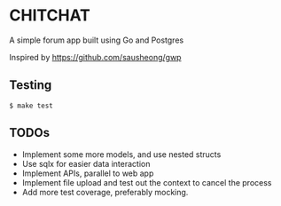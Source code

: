 # CHITCHAT
A simple forum app built using Go and Postgres

Inspired by https://github.com/sausheong/gwp

## Testing
`$ make test`

## TODOs
- Implement some more models, and use nested structs 
- Use sqlx for easier data interaction
- Implement APIs, parallel to web app
- Implement file upload and test out the context to cancel the process
- Add more test coverage, preferably mocking.